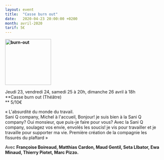 ```yaml
---
layout: event
title:  "Casse burn out"
date:   2020-04-23 20:00:00 +0200
month: avril-2020
tarif: 5€
---
```

**<img class="alignleft size-thumbnail wp-image-7917" src="http://localhost/wpagendarts/wp-content/uploads/2020/02/burn-out.jpg?w=150" alt="burn-out" width="150" height="150" />**

Jeudi 23, vendredi 24, samedi 25 à 20h, dimanche 26 avril à 18h  
**Casse burn out (Théâtre)  
** <span style="font-weight:400;">5/10€</span>

<span style="font-weight:400;">« L'absurdité du monde du travail.</span><span style="font-weight:400;"><br /> </span><span style="font-weight:400;">Sani Q company, Michel à l'accueil, Bonjour! je suis bien à la Sani Q company? Oui monsieur, que puis-je faire pour vous? Avec la Sani Q company, soulagez vos envie, envolés les soucis! je vis pour travailler et je travaille pour supporter ma vie. Première création de la compagnie les fissurés du plaftard »</span>

Avec **Françoise Boireaud, Matthias Cardon, Maud Gentil, Seta Llbator, Ewa Minaud, Thierry Piotet, Marc Pizzo.**